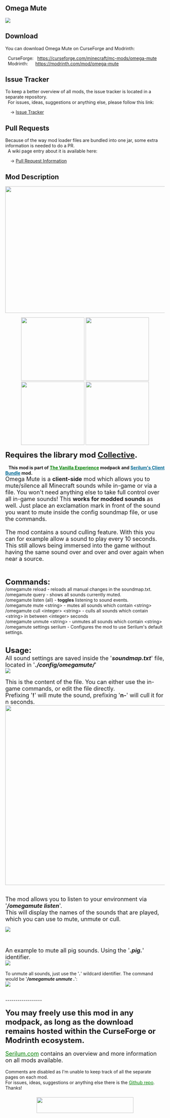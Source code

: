 <h2>Omega Mute</h2>
<p><a href="https://github.com/Serilum/Omega-Mute"><img src="https://serilum.com/assets/data/logo/omega-mute.png"></a></p><h2>Download</h2>
<p>You can download Omega Mute on CurseForge and Modrinth:</p><p>&nbsp;&nbsp;CurseForge: &nbsp;&nbsp;<a href="https://curseforge.com/minecraft/mc-mods/omega-mute">https://curseforge.com/minecraft/mc-mods/omega-mute</a><br>&nbsp;&nbsp;Modrinth: &nbsp;&nbsp;&nbsp;&nbsp;&nbsp;<a href="https://modrinth.com/mod/omega-mute">https://modrinth.com/mod/omega-mute</a></p>
<h2>Issue Tracker</h2>
<p>To keep a better overview of all mods, the issue tracker is located in a separate repository.<br>&nbsp;&nbsp;For issues, ideas, suggestions or anything else, please follow this link:</p>
<p>&nbsp;&nbsp;&nbsp;&nbsp;-> <a href="https://serilum.com/url/issue-tracker">Issue Tracker</a></p>
<h2>Pull Requests</h2>
<p>Because of the way mod loader files are bundled into one jar, some extra information is needed to do a PR.<br>&nbsp;&nbsp;A wiki page entry about it is available here:</p>
<p>&nbsp;&nbsp;&nbsp;&nbsp;-> <a href="https://serilum.com/url/pull-requests">Pull Request Information</a></p>
<h2>Mod Description</h2>
<p style="text-align:center"><a href="https://serilum.com/" target="_blank" rel="nofollow"><img src="https://github.com/Serilum/.cdn/raw/main/description/header/header.png" alt="" width="838" height="400"></a></p>
<p style="text-align:center"><a href="https://curseforge.com/members/serilum/projects" target="_blank" rel="nofollow"><img src="https://raw.githubusercontent.com/Serilum/.data-workflow/main/badges/svg/curseforge.svg" width="200"></a> <a href="https://modrinth.com/user/Serilum" target="_blank" rel="nofollow"><img src="https://raw.githubusercontent.com/Serilum/.data-workflow/main/badges/svg/modrinth.svg" width="200"></a> <a href="https://patreon.com/serilum" target="_blank" rel="nofollow"><img src="https://raw.githubusercontent.com/Serilum/.data-workflow/main/badges/svg/patreon.svg" width="200"></a> <a href="https://youtube.com/@serilum" target="_blank" rel="nofollow"><img src="https://raw.githubusercontent.com/Serilum/.data-workflow/main/badges/svg/youtube.svg" width="200"></a></p>
<p><strong><span style="font-size:24px">Requires the library mod&nbsp;<a style="font-size:24px" href="https://curseforge.com/minecraft/mc-mods/collective" target="_blank" rel="nofollow">Collective</a>.</span></strong><br><br><strong>&nbsp;&nbsp;&nbsp;This mod is part of <span style="color:#008000"><a style="color:#008000" href="https://curseforge.com/minecraft/modpacks/the-vanilla-experience" target="_blank" rel="nofollow">The Vanilla Experience</a></span> modpack and <span style="color:#006994"><a style="color:#006994" href="https://curseforge.com/minecraft/mc-mods/serilums-client-bundle" target="_blank" rel="nofollow">Serilum's Client Bundle</a></span> mod.</strong><br><span style="font-size:18px">Omega Mute is a <strong><strong>client-side</strong></strong> mod which allows you to mute/silence all Minecraft sounds while in-game or via a file. You won't need anything else to take full control over all in-game sounds! This <strong>works for modded sounds</strong> as well. Just place an exclamation mark in front of the sound you want to mute inside the config soundmap file, or use the commands.<br><br>The mod contains a sound culling feature. With this you can for example allow a sound to play every 10 seconds. This still allows being immersed into the game without having the same sound over and over and over again when near a source.</span><br><br><br></p>
<p><strong><span style="font-size:24px">Commands:</span><br></strong><span style="font-size:14px">/omegamute reload - reloads all manual changes in the soundmap.txt.</span><br><span style="font-size:14px">/omegamute query - shows all sounds currently muted.</span><br><span style="font-size:14px">/omegamute listen (all) -&nbsp;<strong>toggles</strong> listening to sound events.</span><br><span style="font-size:14px">/omegamute mute &lt;string&gt; - mutes all sounds which contain &lt;string&gt;<br>/omegamute cull &lt;integer&gt; &lt;string&gt; - culls all sounds which contain &lt;string&gt; in between &lt;integer&gt; seconds</span><br><span style="font-size:14px">/omegamute unmute &lt;string&gt; - unmutes all sounds which contain &lt;string&gt;<br>/omegamute settings serilum - Configures the mod to use Serilum's default settings.</span><br><br><br><span style="font-size:24px"><strong>Usage:</strong></span><br><span style="font-size:18px">All sound settings are saved inside the '<em><strong>soundmap.txt</strong></em>' file, located in '<em><strong>./config/omegamute/</strong></em>'</span><br><picture><img src="https://github.com/Serilum/.cdn/raw/main/projects/omega-mute/1.png"></picture><br><br><span style="font-size:18px">This is the content of the file. You can either use the in-game commands, or edit the file directly.</span><br><span style="font-size:18px">Prefixing '<strong>!</strong>' will mute the sound, prefixing '<strong>n-</strong>' will cull it for n seconds.</span><br><picture><img src="https://github.com/Serilum/.cdn/raw/main/projects/omega-mute/2_.png" width="783" height="568"></picture><br><br><br><span style="font-size:18px">The mod allows you to listen to your environment via '<em><strong>/omegamute listen</strong></em>'.</span><br><span style="font-size:18px">This will display the names of the sounds that are played, which you can use to mute, unmute or cull.</span></p>
<div class="spoiler">
<p><picture><img src="https://github.com/Serilum/.cdn/raw/main/projects/omega-mute/3.gif"></picture></p>
</div>
<p><br>&nbsp;<br><span style="font-size:18px">An example to mute all pig sounds. Using the '<em><strong>.pig.</strong></em>' identifier.</span><br><picture><img src="https://github.com/Serilum/.cdn/raw/main/projects/omega-mute/4.png"></picture><br><br><span style="font-size:14px">To unmute all sounds, just use the '<em><strong>.</strong></em>' wildcard identifier. The command would be '<em><strong>/omegamute unmute .</strong></em>':</span><br><picture><img src="https://github.com/Serilum/.cdn/raw/main/projects/omega-mute/5.png"></picture><br><br><br>------------------<br><br><span style="font-size:24px"><strong>You may freely use this mod in any modpack, as long as the download remains hosted within the CurseForge or Modrinth ecosystem.</strong></span><br><br><span style="font-size:18px"><a style="font-size:18px;color:#008000" href="https://serilum.com/" rel="nofollow">Serilum.com</a> contains an overview and more information on all mods available.</span><br><br><span style="font-size:14px">Comments are disabled as I'm unable to keep track of all the separate pages on each mod.</span><span style="font-size:14px"><br>For issues, ideas, suggestions or anything else there is the&nbsp;<a style="font-size:14px;color:#008000" href="https://github.com/Serilum/.issue-tracker" rel="nofollow">Github repo</a>. Thanks!</span><span style="font-size:6px"><br><br></span></p>
<p style="text-align:center"><a href="https://serilum.com/donate" rel="nofollow"><img src="https://github.com/Serilum/.cdn/raw/main/description/projects/support.svg" alt="" width="306" height="50"></a></p>